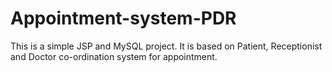 # Appointment-system-PDR
This is a simple JSP and MySQL project. It is based on Patient, Receptionist and Doctor co-ordination system for appointment.
